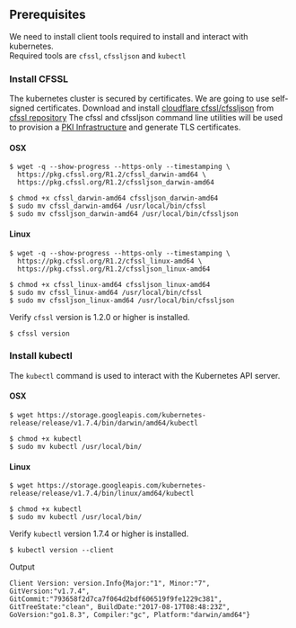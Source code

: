 ## Prerequisites
We need to install client tools required to install and interact with kubernetes.<br>
Required tools are `cfssl`, `cfssljson` and `kubectl`

### Install CFSSL
The kubernetes cluster is secured by certificates. We are going to use self-signed certificates.
Download and install [ cloudflare cfssl/cfssljson](https://github.com/cloudflare/cfssl) from [cfssl repository](https://pkg.cfssl.org/)
The cfssl and cfssljson command line utilities will be used to provision a
[PKI Infrastructure](https://en.wikipedia.org/wiki/Public_key_infrastructure) and generate TLS certificates.

#### OSX
```
$ wget -q --show-progress --https-only --timestamping \
  https://pkg.cfssl.org/R1.2/cfssl_darwin-amd64 \
  https://pkg.cfssl.org/R1.2/cfssljson_darwin-amd64

$ chmod +x cfssl_darwin-amd64 cfssljson_darwin-amd64
$ sudo mv cfssl_darwin-amd64 /usr/local/bin/cfssl
$ sudo mv cfssljson_darwin-amd64 /usr/local/bin/cfssljson
```
#### Linux
```
$ wget -q --show-progress --https-only --timestamping \
  https://pkg.cfssl.org/R1.2/cfssl_linux-amd64 \
  https://pkg.cfssl.org/R1.2/cfssljson_linux-amd64

$ chmod +x cfssl_linux-amd64 cfssljson_linux-amd64
$ sudo mv cfssl_linux-amd64 /usr/local/bin/cfssl
$ sudo mv cfssljson_linux-amd64 /usr/local/bin/cfssljson
```

Verify `cfssl` version is 1.2.0 or higher is installed.
```
$ cfssl version
```

### Install kubectl
The `kubectl` command is used to interact with the Kubernetes API server.

#### OSX
```
$ wget https://storage.googleapis.com/kubernetes-release/release/v1.7.4/bin/darwin/amd64/kubectl

$ chmod +x kubectl
$ sudo mv kubectl /usr/local/bin/
```

#### Linux
```
$ wget https://storage.googleapis.com/kubernetes-release/release/v1.7.4/bin/linux/amd64/kubectl

$ chmod +x kubectl
$ sudo mv kubectl /usr/local/bin/
```

Verify `kubectl` version 1.7.4 or higher is installed.
```
$ kubectl version --client
```

Output
```
Client Version: version.Info{Major:"1", Minor:"7", GitVersion:"v1.7.4", GitCommit:"793658f2d7ca7f064d2bdf606519f9fe1229c381", GitTreeState:"clean", BuildDate:"2017-08-17T08:48:23Z", GoVersion:"go1.8.3", Compiler:"gc", Platform:"darwin/amd64"}
```

